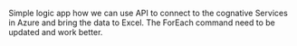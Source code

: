 Simple logic app how we can use API to connect to the cognative Services in Azure and bring the data to Excel.
The ForEach command need to be updated and work better.
